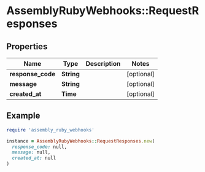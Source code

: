# AssemblyRubyWebhooks::RequestResponses

## Properties

| Name | Type | Description | Notes |
| ---- | ---- | ----------- | ----- |
| **response_code** | **String** |  | [optional] |
| **message** | **String** |  | [optional] |
| **created_at** | **Time** |  | [optional] |

## Example

```ruby
require 'assembly_ruby_webhooks'

instance = AssemblyRubyWebhooks::RequestResponses.new(
  response_code: null,
  message: null,
  created_at: null
)
```

